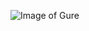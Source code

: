 ![Image of Gure](https://www.google.com/url?sa=i&url=https%3A%2F%2Fwww.neredekal.com%2Fgure-kaplicalari-gezilecek-yer-detay%2F&psig=AOvVaw3h9ZEpv1gWW17ypDlOUBrC&ust=1642954780857000&source=images&cd=vfe&ved=0CAsQjRxqFwoTCPigjdjhxfUCFQAAAAAdAAAAABAD)
